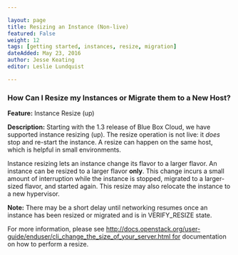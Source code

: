 ```yaml
---

layout: page
title: Resizing an Instance (Non-live)
featured: False
weight: 12
tags: [getting started, instances, resize, migration]
dateAdded: May 23, 2016
author: Jesse Keating
editor: Leslie Lundquist

---
```


### How Can I Resize my Instances or Migrate them to a New Host?

**Feature:** Instance Resize (up)

**Description:** Starting with the 1.3 release of Blue Box Cloud, we have supported instance resizing (up). The resize operation is not live: it _does_ stop and re-start the instance. A resize can happen on the same host, which is helpful in small environments.

Instance resizing lets an instance change its flavor to a larger flavor. An instance can be resized to a larger flavor **only**. This change incurs a small amount of interruption while the instance is stopped, migrated to a larger-sized flavor, and started again. This resize may also relocate the instance to a new hypervisor.  

**Note:** There may be a short delay until networking resumes once an instance has been resized or migrated and is in VERIFY_RESIZE state.

For more information, please see http://docs.openstack.org/user-guide/enduser/cli_change_the_size_of_your_server.html for documentation on how to perform a resize.
